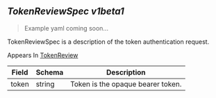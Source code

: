 ## *TokenReviewSpec v1beta1*

> Example yaml coming soon...



TokenReviewSpec is a description of the token authentication request.

<aside class="notice">
Appears In  <a href="#tokenreview-v1beta1">TokenReview</a> </aside>

Field        | Schema     | Description
------------ | ---------- | -----------
token | string | Token is the opaque bearer token.

